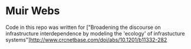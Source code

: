 # Muir Webs

Code in this repo was written for ["Broadening the discourse on infrastructure interdependence by modeling the 'ecology' of infrastucture systems"]http://www.crcnetbase.com/doi/abs/10.1201/b11332-282
